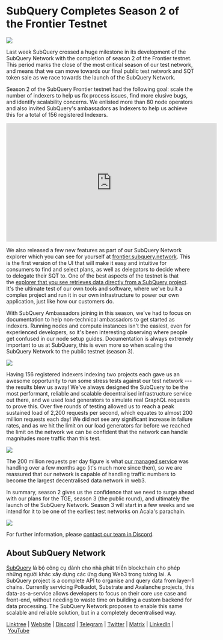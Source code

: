 # SubQuery Completes Season 2 of the Frontier Testnet

![](https://miro.medium.com/max/1400/1*kXtqTMe8HlsI6BZ98o86pA.png)

Last week SubQuery crossed a huge milestone in its development of the SubQuery Network with the completion of season 2 of the Frontier testnet. This period marks the close of the most critical season of our test network, and means that we can move towards our final public test network and SQT token sale as we race towards the launch of the SubQuery Network.

Season 2 of the SubQuery Frontier testnet had the following goal: scale the number of indexers to help us fix process issues, find more elusive bugs, and identify scalability concerns. We enlisted more than 80 node operators and also invited SubQuery's ambassadors as Indexers to help us achieve this for a total of 156 registered Indexers.

<iframe width="560" height="315" src="https://www.youtube.com/embed/6fBqDRcedIU" title="YouTube video player" frameborder="0" allow="accelerometer; autoplay; clipboard-write; encrypted-media; gyroscope; picture-in-picture" allowfullscreen></iframe>

We also released a few new features as part of our SubQuery Network explorer which you can see for yourself at [frontier.subquery.network](https://frontier.subquery.network/). This is the first version of the UI that will make it easy and intuitive for consumers to find and select plans, as well as delegators to decide where to delegate their SQT to. One of the best aspects of the testnet is that the [explorer that you see retrieves data directly from a SubQuery project](https://explorer.subquery.network/subquery/subquery/subquery-network-query-registry). It's the ultimate test of our own tools and software, where we've built a complex project and run it in our own infrastructure to power our own application, just like how our customers do.

With SubQuery Ambassadors joining in this season, we've had to focus on documentation to help non-technical ambassadors to get started as indexers. Running nodes and compute instances isn't the easiest, even for experienced developers, so it's been interesting observing where people get confused in our node setup guides. Documentation is always extremely important to us at SubQuery, this is even more so when scaling the SubQuery Network to the public testnet (season 3).

![](https://miro.medium.com/max/1400/1*tbjBhu9ZIlPObx0FCTURAw.png)

Having 156 registered indexers indexing two projects each gave us an awesome opportunity to run some stress tests against our test network --- the results blew us away! We've always designed the SubQuery to be the most performant, reliable and scalable decentralised infrastructure service out there, and we used load generators to simulate real GraphQL requests to prove this. Over five rounds of testing allowed us to reach a peak sustained load of 2,200 requests per second, which equates to almost 200 million requests each day! We did not see any significant increase in failure rates, and as we hit the limit on our load generators far before we reached the limit on the network we can be confident that the network can handle magnitudes more traffic than this test.

![](https://miro.medium.com/max/1400/0*6IwiiZtVBsdkN5m2)

The 200 million requests per day figure is what [our managed service](https://subquery.network/managedservices) was handling over a few months ago (it's much more since then), so we are reassured that our network is capable of handling traffic numbers to become the largest decentralised data network in web3.

In summary, season 2 gives us the confidence that we need to surge ahead with our plans for the TGE, season 3 (the public round), and ultimately the launch of the SubQuery Network. Season 3 will start in a few weeks and we intend for it to be one of the earliest test networks on Acala's parachain.

![](https://miro.medium.com/max/1400/0*v0HJOJxr4mphJ5dy)

For further information, please [contact our team in Discord](https://discord.com/invite/subquery).

## About SubQuery Network

[SubQuery](https://subquery.network/) là bộ công cụ dành cho nhà phát triển blockchain cho phép những người khác xây dựng các ứng dụng Web3 trong tương lai. A SubQuery project is a complete API to organise and query data from layer-1 chains. Currently servicing Polkadot, Substrate and Avalanche projects, this data-as-a-service allows developers to focus on their core use case and front-end, without needing to waste time on building a custom backend for data processing. The SubQuery Network proposes to enable this same scalable and reliable solution, but in a completely decentralised way.

​​​​[Linktree](https://linktr.ee/subquerynetwork) | [Website](https://subquery.network/) | [Discord](https://discord.com/invite/78zg8aBSMG) | [Telegram](https://t.me/subquerynetwork) | [Twitter](https://twitter.com/subquerynetwork) | [Matrix](https://matrix.to/#/#subquery:matrix.org) | [LinkedIn](https://www.linkedin.com/company/subquery) | [YouTube](https://www.youtube.com/channel/UCi1a6NUUjegcLHDFLr7CqLw)
